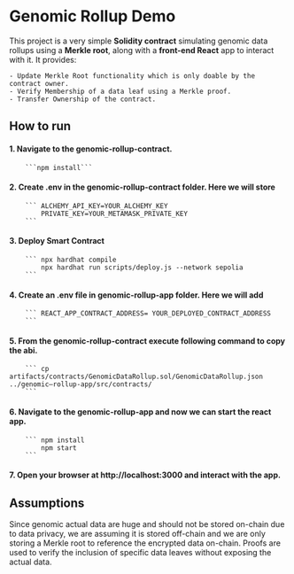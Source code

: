 # Genomic Rollup Demo

This project is a very simple **Solidity contract** simulating genomic data rollups using a **Merkle root**, along with a **front-end React** app to interact with it. It provides:

    - Update Merkle Root functionality which is only doable by the contract owner.
    - Verify Membership of a data leaf using a Merkle proof.
    - Transfer Ownership of the contract.

## How to run

#### 1. Navigate to the genomic-rollup-contract.
        ```npm install```

#### 2. Create .env in the genomic-rollup-contract folder. Here we will store

        ``` ALCHEMY_API_KEY=YOUR_ALCHEMY_KEY
            PRIVATE_KEY=YOUR_METAMASK_PRIVATE_KEY
        ```
#### 3. Deploy Smart Contract

        ``` npx hardhat compile
            npx hardhat run scripts/deploy.js --network sepolia
        ```
#### 4. Create an .env file in genomic-rollup-app folder. Here we will add

        ``` REACT_APP_CONTRACT_ADDRESS= YOUR_DEPLOYED_CONTRACT_ADDRESS
        ```
#### 5. From the genomic-rollup-contract execute following command to copy the abi.
        ``` cp artifacts/contracts/GenomicDataRollup.sol/GenomicDataRollup.json ../genomic—rollup-app/src/contracts/
        ```
#### 6. Navigate to the genomic-rollup-app and now we can start the react app.

        ``` npm install
            npm start
        ```
#### 7. Open your browser at http://localhost:3000 and interact with the app.

## Assumptions

Since genomic actual data are huge and should not be stored on-chain due to data privacy, we are assuming it is stored off-chain and we are only storing a Merkle root to reference the encrypted data on-chain. Proofs are used to verify the inclusion of specific data leaves without exposing the actual data.